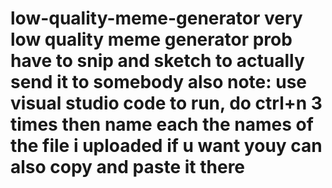 # low-quality-meme-generator very low quality meme generator prob have to snip and sketch to actually send it to somebody also note: use visual studio code to run, do ctrl+n 3 times then name each the names of the file i uploaded if u want youy can also copy and paste it there
